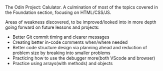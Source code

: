 The Odin Project: Calulator.
A culmination of most of the topics covered in the Foundation section, focusing on HTML/CSS/JS.

Areas of weakness discovered, to be improved/looked into in more depth going forward on future lessons and projects:
- Better Git commit timing and clearer messages
- Creating better in-code comments when/where needed
- Better code structure design via planning ahead and reduction of problem size by breaking into smaller problems
- Practicing how to use the debugger more(both VScode and browser)
- Practice using arrays(with methods) and objects